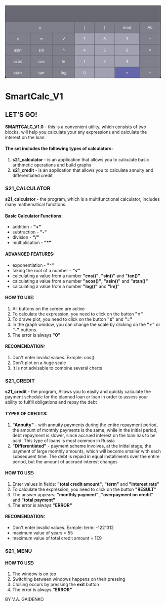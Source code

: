 ![s21_calculator](images/s21_calculator.png)

# SmartCalc_V1
## **LET'S GO!**
**SMARTCALC\_V1.0** - this is a convenient utility, which consists of two blocks, will help you calculate your any expressions and calculate the interest on the loan
#### **The set includes the following types of calculators:**
1. **s21\_calculator** - is an application that allows you to calculate basic arithmetic operations and build graphs
1. **s21\_credit** - is an application that allows you to calculate annuity and differentiated credit
### **S21\_CALCULATOR**


**s21\_calculator** - the program, which is a multifunctional calculator, includes many mathematical functions. 
#### **Basic Calculator Functions:**
- addition - **"+"**
- subtraction - **"-"**
- division - **"/"**
- multiplication - **"\*"**
#### **ADVANCED FEATURES:**
- exponentiation - **"^"**
- taking the root of a number - **"√"**
- calculating a value from a number **"cos()"**, **"sin()"** and **"tan()"**
- calculating a value from a number **"acos()"**, **"asin()"** and **"atan()"**
- calculating a value from a number **"log()"** and **"ln()"**
#### **HOW TO USE:**
1. All buttons on the screen are active
1. To calculate the expression, you need to click on the button **"="**
1. To drawe plot, you need to click on the button **"x"** and **"="**
1. In the graph window, you can change the scale by clicking on the **"+"** or **"-"** buttons.
1. The error is always **"0"**
#### **RECOMENDATION:**
1. Don't enter invalid values. Exmple: cos()
1. Don't plot on a huge scale
1. It is not advisable to combine several charts
### **S21\_CREDIT**


**s21\_credit** - the program, Allows you to easily and quickly calculate the payment schedule for the planned loan or loan in order to assess your ability to fulfill obligations and repay the debt 
#### **TYPES OF CREDITS:**
1. **"Annuity"** - with annuity payments during the entire repayment period, the amount of monthly payments is the same, while in the initial period, debt repayment is slower, since accrued interest on the loan has to be paid. This type of loans is most common in Russia
1. **"Differentiated"** - payment scheme involves, at the initial stage, the payment of large monthly amounts, which will become smaller with each subsequent time. The debt is repaid in equal installments over the entire period, but the amount of accrued interest changes
#### **HOW TO USE:**
1. Enter values in fields: **"total credit amount"**, **"term"** and **"interest rate"**
1. To calculate the expression, you need to click on the button **"RESULT"**
1. The answer appears: **"monthly payment"**, **"overpayment on credit"** and **"total payment"**
1. The error is always **"ERROR"**
#### **RECOMENDATION:**
- Don't enter invalid values. Exmple: term: -1221312
- maximum value of years = 55
- maximum value of total credit amount = 1E9
### **S21\_MENU**
#### **HOW TO USE:**
1. The window is on top
1. Switching between windows happens on their pressing
1. Closing occurs by pressing the **exit** button
1. The error is always **"ERROR"**

BY V.A. GAIDENKO
